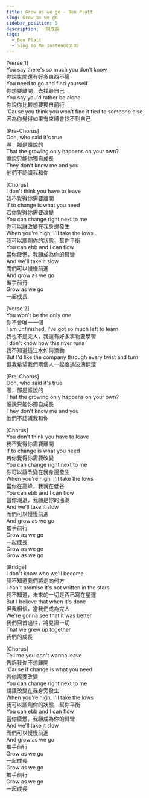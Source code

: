 ```yaml
---
title: Grow as we go - Ben Platt
slug: Grow as we go
sidebar_position: 5
description: 一同成長
tags:
  - Ben Platt
  - Sing To Me Instead(DLX)
---
```

  
[Verse 1]  
You say there's so much you don’t know  
你說世間還有好多東西不懂  
You need to go and find yourself  
你想要離開，去找尋自己  
You say you'd rather be alone  
你說你比較想要獨自前行  
'Cause you think you won’t find it tied to someone else  
因為你覺得如果有束縛會找不到自己  
  
[Pre-Chorus]  
Ooh, who said it's true  
喔，那是誰說的  
That the growing only happens on your own?  
誰說只能你獨自成長  
They don't know me and you  
他們不認識我和你  
  
[Chorus]  
I don't think you have to leave  
我不覺得你需要離開  
If to change is what you need  
若你覺得你需要改變  
You can change right next to me  
你可以讓改變在我身邊發生  
When you're high, I'll take the lows  
我可以調劑你的狀態，幫你平衡  
You can ebb and I can flow  
當你疲憊，我願成為你的臂彎  
And we'll take it slow  
而們可以慢慢前進  
And grow as we go  
攜手前行  
Grow as we go  
一起成長  
  
[Verse 2]  
You won't be the only one  
你不會唯一一個  
I am unfinished, I’ve got so much left to learn  
我也不是完人，我還有好多事物要學習  
I don’t know how this river runs  
我不知道這江水如何湧動  
But I'd like the company through every twist and turn  
但我希望我們兩個人一起度過波濤翻滾  
  
[Pre-Chorus]  
Ooh, who said it's true  
喔，那是誰說的  
That the growing only happens on your own?  
誰說只能你獨自成長  
They don't know me and you  
他們不認識我和你  
  
[Chorus]  
You don't think you have to leave  
我不覺得你需要離開  
If to change is what you need  
若你覺得你需要改變  
You can change right next to me  
你可以讓改變在我身邊發生  
When you're high, I'll take the lows  
當你在高峰，我就在低谷  
You can ebb and I can flow  
當你潮退，我願是你的漲潮  
And we'll take it slow  
而們可以慢慢前進  
And grow as we go  
攜手前行  
Grow as we go  
一起成長  
Grow as we go  
Grow as we go  
  
[Bridge]  
I don't know who we'll become  
我不知道我們將走向何方  
I can't promise it's not written in the stars  
我不知道，未來的一切是否已寫在星運  
But I believe that when it's done  
但我相信，當我們成為完人  
We're gonna see that it was better  
我們回首過往，將見證一切  
That we grew up together  
我們的成長  
  
[Chorus]  
Tell me you don't wanna leave  
告訴我你不想離開  
'Cause if change is what you need  
若你需要改變  
You can change right next to me  
請讓改變在我身旁發生  
When you're high, I'll take the lows  
我可以調劑你的狀態，幫你平衡  
You can ebb and I can flow  
當你疲憊，我願成為你的臂彎  
And we'll take it slow  
而們可以慢慢前進  
And grow as we go  
攜手前行  
Grow as we go  
一起成長  
Grow as we go  
攜手前行  
Grow as we go  
一起成長  


